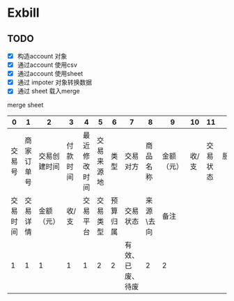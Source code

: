 



# Exbill

## TODO
 - [x] 构造account 对象
 - [x] 通过account 使用csv
 - [x] 通过account 使用sheet
 - [x] 通过 impoter 对象转换数据
 - [x] 通过 sheet 载入merge

merge sheet



| 0        | 1          | 2            | 3        | 4            | 5          | 6        | 7                | 8         | 9          | 10    | 11       | 12           | 13             | 14   | 15       |
| -------- | ---------- | ------------ | -------- | ------------ | ---------- | -------- | ---------------- | --------- | ---------- | ----- | -------- | ------------ | -------------- | ---- | -------- |
| 交易号   | 商家订单号 | 交易创建时间 | 付款时间 | 最近修改时间 | 交易来源地 | 类型     | 交易对方         | 商品名称  | 金额（元） | 收/支 | 交易状态 | 服务费（元） | 成功退款（元） | 备注 | 资金状态 |
| 交易时间 | 交易详情   | 金额（元）   | 收/支    | 交易平台     | 交易类型   | 预算归属 | 交易状态         | 来源\去向 | 备注       |       |          |              |                |      |          |
| 1        | 1          | 1            | 1        | 1            | 2          | 2        | 有效、已废、待废 | 2         | 2          |       |          |              |                |      | 2        |

